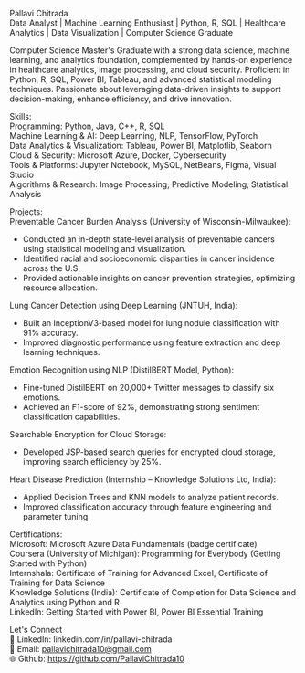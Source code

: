 Pallavi Chitrada  
Data Analyst | Machine Learning Enthusiast | Python, R, SQL | Healthcare Analytics | Data Visualization | Computer Science Graduate

Computer Science Master's Graduate with a strong data science, machine learning, and analytics foundation, complemented by hands-on experience in healthcare analytics, image processing, and cloud security. Proficient in Python, R, SQL, Power BI, Tableau, and advanced statistical modeling techniques. Passionate about leveraging data-driven insights to support decision-making, enhance efficiency, and drive innovation.

Skills:  
Programming: Python, Java, C++, R, SQL  
Machine Learning & AI: Deep Learning, NLP, TensorFlow, PyTorch  
Data Analytics & Visualization: Tableau, Power BI, Matplotlib, Seaborn  
Cloud & Security: Microsoft Azure, Docker, Cybersecurity  
Tools & Platforms: Jupyter Notebook, MySQL, NetBeans, Figma, Visual Studio  
Algorithms & Research: Image Processing, Predictive Modeling, Statistical Analysis

Projects:  
Preventable Cancer Burden Analysis (University of Wisconsin-Milwaukee):
- Conducted an in-depth state-level analysis of preventable cancers using statistical modeling and visualization.
- Identified racial and socioeconomic disparities in cancer incidence across the U.S.
- Provided actionable insights on cancer prevention strategies, optimizing resource allocation.

Lung Cancer Detection using Deep Learning (JNTUH, India):
- Built an InceptionV3-based model for lung nodule classification with 91% accuracy.
- Improved diagnostic performance using feature extraction and deep learning techniques.

Emotion Recognition using NLP (DistilBERT Model, Python):
- Fine-tuned DistilBERT on 20,000+ Twitter messages to classify six emotions.
- Achieved an F1-score of 92%, demonstrating strong sentiment classification capabilities.

Searchable Encryption for Cloud Storage:  
- Developed JSP-based search queries for encrypted cloud storage, improving search efficiency by 25%.

Heart Disease Prediction (Internship – Knowledge Solutions Ltd, India):
- Applied Decision Trees and KNN models to analyze patient records.
- Improved classification accuracy through feature engineering and parameter tuning.

Certifications:  
Microsoft: Microsoft Azure Data Fundamentals (badge certificate)  
Coursera (University of Michigan): Programming for Everybody (Getting Started with Python)  
Internshala: Certificate of Training for Advanced Excel, Certificate of Training for Data Science  
Knowledge Solutions (India): Certificate of Completion for Data Science and Analytics using Python and R  
LinkedIn: Getting Started with Power BI, Power BI Essential Training  

Let's Connect  
💼 LinkedIn: linkedin.com/in/pallavi-chitrada    
📧 Email: pallavichitrada10@gmail.com  
🌐 Github: https://github.com/PallaviChitrada10  

